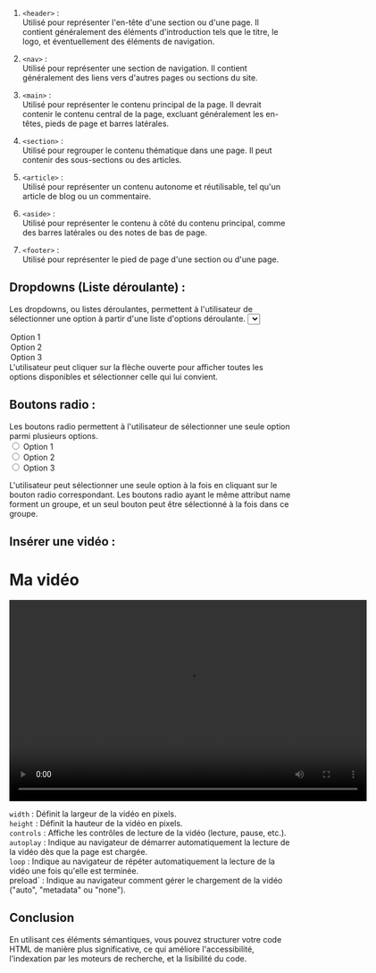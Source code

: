 1. `<header>` :  
Utilisé pour représenter l'en-tête d'une section ou d'une page. Il contient généralement des éléments d'introduction tels que le titre, le logo, et éventuellement des éléments de navigation.

2. `<nav>` :  
Utilisé pour représenter une section de navigation. Il contient généralement des liens vers d'autres pages ou sections du site.

3. `<main>` :  
Utilisé pour représenter le contenu principal de la page. Il devrait contenir le contenu central de la page, excluant généralement les en-têtes, pieds de page et barres latérales.

4. `<section>` :  
Utilisé pour regrouper le contenu thématique dans une page. Il peut contenir des sous-sections ou des articles.

5. `<article>` :  
Utilisé pour représenter un contenu autonome et réutilisable, tel qu'un article de blog ou un commentaire.

6. `<aside>` :  
Utilisé pour représenter le contenu à côté du contenu principal, comme des barres latérales ou des notes de bas de page.

7. `<footer>` :  
Utilisé pour représenter le pied de page d'une section ou d'une page.
## Dropdowns (Liste déroulante) :
Les dropdowns, ou listes déroulantes, permettent à l'utilisateur de sélectionner une option à partir d'une liste d'options déroulante.
<select>
  <option value="valeur1">Option 1</option>
  <option value="valeur2">Option 2</option>
  <option value="valeur3">Option 3</option>
</select>  
L'utilisateur peut cliquer sur la flèche ouverte pour afficher toutes les options disponibles et sélectionner celle qui lui convient.  

## Boutons radio :

Les boutons radio permettent à l'utilisateur de sélectionner une seule option parmi plusieurs options.  
<input type="radio" id="option1" name="options" value="option1">
<label for="option1">Option 1</label>  
<input type="radio" id="option2" name="options" value="option2">
<label for="option2">Option 2</label>  
<input type="radio" id="option3" name="options" value="option3">
<label for="option3">Option 3</label>  

L'utilisateur peut sélectionner une seule option à la fois en cliquant sur le bouton radio correspondant. Les boutons radio ayant le même attribut name forment un groupe, et un seul bouton peut être sélectionné à la fois dans ce groupe.









## Insérer une vidéo :  
<head>
    <meta charset="UTF-8">
    <meta name="viewport" content="width=device-width, initial-scale=1.0">
    <title>Ma page avec une vidéo</title>
</head>
<body>
    <h1>Ma vidéo</h1>
    <video width="640" height="360" controls autoplay loop preload="auto">
        <source src="chemin_vers_la_video.mp4" type="video/mp4">
        Votre navigateur ne prend pas en charge la lecture de vidéos HTML5. Vous pouvez la télécharger <a href="chemin_vers_la_video.mp4">ici</a>.
    </video>
</body>

  `width` : Définit la largeur de la vidéo en pixels.  
    `height` : Définit la hauteur de la vidéo en pixels.  
    `controls` : Affiche les contrôles de lecture de la vidéo (lecture, pause, etc.).  
    `autoplay` : Indique au navigateur de démarrer automatiquement la lecture de la vidéo dès que la page est chargée.  
    `loop` : Indique au navigateur de répéter automatiquement la lecture de la vidéo une fois qu'elle est terminée.  
    preload` : Indique au navigateur comment gérer le chargement de la vidéo ("auto", "metadata" ou "none").    

<h2>Conclusion</h2>
En utilisant ces éléments sémantiques, vous pouvez structurer votre code HTML de manière plus significative, ce qui améliore l'accessibilité, l'indexation par les moteurs de recherche, et la lisibilité du code.